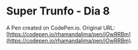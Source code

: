 # Super Trunfo - Dia 8

A Pen created on CodePen.io. Original URL: [https://codepen.io/rhamandalima/pen/jOwRRBm](https://codepen.io/rhamandalima/pen/jOwRRBm).


